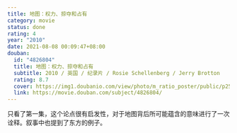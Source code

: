 ```yaml
---
title: 地图：权力、掠夺和占有
category: movie
status: done
rating: 4
year: "2010"
date: 2021-08-08 00:09:47+08:00
douban:
  id: "4826804"
  title: 地图：权力、掠夺和占有
  subtitle: 2010 / 英国 / 纪录片 / Rosie Schellenberg / Jerry Brotton
  rating: 8.7
  cover: https://img1.doubanio.com/view/photo/m_ratio_poster/public/p2504338059.jpg
  link: https://movie.douban.com/subject/4826804/
---
```


只看了第一集，这个论点很有启发性，对于地图背后所可能蕴含的意味进行了一次诠释。叙事中也提到了东方的例子。
